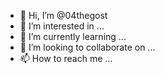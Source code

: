 - 👋 Hi, I’m @04thegost
- 👀 I’m interested in ...
- 🌱 I’m currently learning ...
- 💞️ I’m looking to collaborate on ...
- 📫 How to reach me ...

<!---
04thegost/04thegost is a ✨ special ✨ repository because its `README.md` (this file) appears on your GitHub profile.
You can click the Preview link to take a look at your changes.
--->
